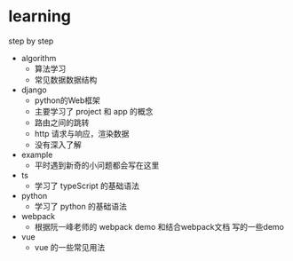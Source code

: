 # learning
step by step

<ul>
    <li>
        algorithm
        <ul>
            <li>算法学习</li>
            <li>常见数据数据结构</li>
        </ul>
    </li>
    <li>
        django
        <ul>
            <li>python的Web框架</li>
            <li>主要学习了 project 和 app 的概念</li>
            <li>路由之间的跳转</li>
            <li>http 请求与响应，渲染数据</li>
            <li>没有深入了解</li>
        </ul>
    </li>
    <li>
        example
        <ul>
            <li>平时遇到新奇的小问题都会写在这里</li>
        </ul>
    </li>
    <li>
        ts
        <ul>
            <li>学习了 typeScript 的基础语法</li>
        </ul>
    </li>
    <li>
        python
        <ul>
            <li>学习了 python 的基础语法</li>
        </ul>
    </li>
    <li>
        webpack
        <ul>
            <li>根据阮一峰老师的 webpack demo 和结合webpack文档 写的一些demo</li>
        </ul>
    </li>
    <li>
        vue
        <ul>
            <li>vue 的一些常见用法</li>
        </ul>
    </li>
</ul>

